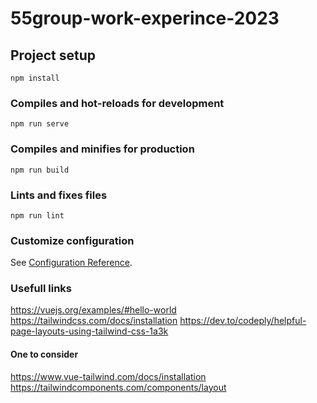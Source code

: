 # 55group-work-experince-2023

## Project setup
```
npm install
```

### Compiles and hot-reloads for development
```
npm run serve
```

### Compiles and minifies for production
```
npm run build
```

### Lints and fixes files
```
npm run lint
```

### Customize configuration
See [Configuration Reference](https://cli.vuejs.org/config/).


### Usefull links

https://vuejs.org/examples/#hello-world
https://tailwindcss.com/docs/installation
https://dev.to/codeply/helpful-page-layouts-using-tailwind-css-1a3k

#### One to consider
https://www.vue-tailwind.com/docs/installation
https://tailwindcomponents.com/components/layout